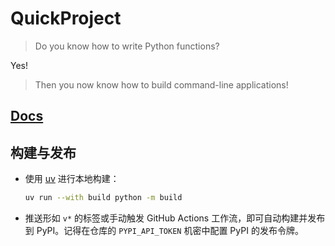 # QuickProject

> Do you know how to write Python functions?

Yes!

> Then you now know how to build command-line applications!

## [Docs](https://qpro-doc.rhythm.icu/)

## 构建与发布

- 使用 [uv](https://github.com/astral-sh/uv) 进行本地构建：

  ```bash
  uv run --with build python -m build
  ```

- 推送形如 `v*` 的标签或手动触发 GitHub Actions 工作流，即可自动构建并发布到 PyPI。记得在仓库的 `PYPI_API_TOKEN` 机密中配置 PyPI 的发布令牌。
